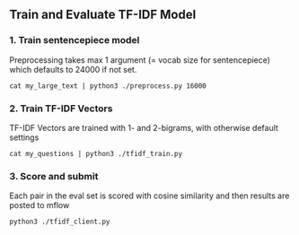 ## Train and Evaluate TF-IDF Model

### 1. Train sentencepiece model

Preprocessing takes max 1 argument (= vocab size for sentencepiece) which defaults to 24000 if not set.

`cat my_large_text | python3 ./preprocess.py 16000`

### 2. Train TF-IDF Vectors

TF-IDF Vectors are trained with 1- and 2-bigrams, with otherwise default settings

`cat my_questions | python3 ./tfidf_train.py`

### 3. Score and submit

Each pair in the eval set is scored with cosine similarity and then results are posted to mflow

`python3 ./tfidf_client.py`
